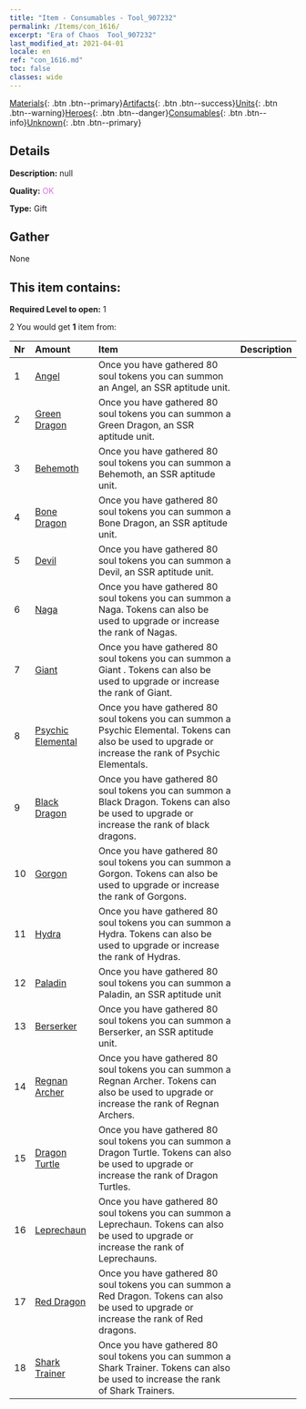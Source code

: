```yaml
---
title: "Item - Consumables - Tool_907232"
permalink: /Items/con_1616/
excerpt: "Era of Chaos  Tool_907232"
last_modified_at: 2021-04-01
locale: en
ref: "con_1616.md"
toc: false
classes: wide
---
```

 [Materials](/Items/){: .btn .btn--primary}[Artifacts](/Items/Artifacts/){: .btn .btn--success}[Units](/Items/Units/){: .btn .btn--warning}[Heroes](/Items/Heroes/){: .btn .btn--danger}[Consumables](/Items/Consumables/){: .btn .btn--info}[Unknown](/Items/Unknown/){: .btn .btn--primary}

## Details
 **Description:** null

 **Quality:** <span style="color: #DA70D6">OK</span>

 **Type:** Gift

## Gather

  None

## This item contains:

 **Required Level to open:** 1

 2 You would get **1** item  from:

  | Nr | Amount |     Item    | Description |
  |:---|:-------|:------------|:-----------:|
  | 1 | [Angel](/Items/unt_196/) | Once you have gathered 80 soul tokens you can summon an Angel, an SSR aptitude unit. | 
  | 2 | [Green Dragon](/Items/unt_205/) | Once you have gathered 80 soul tokens you can summon a Green Dragon, an SSR aptitude unit. | 
  | 3 | [Behemoth](/Items/unt_223/) | Once you have gathered 80 soul tokens you can summon a Behemoth, an SSR aptitude unit. | 
  | 4 | [Bone Dragon](/Items/unt_214/) | Once you have gathered 80 soul tokens you can summon a Bone Dragon, an SSR aptitude unit. | 
  | 5 | [Devil](/Items/unt_232/) | Once you have gathered 80 soul tokens you can summon a Devil, an SSR aptitude unit. | 
  | 6 | [Naga](/Items/unt_240/) | Once you have gathered 80 soul tokens you can summon a Naga. Tokens can also be used to upgrade or increase the rank of Nagas. | 
  | 7 | [Giant ](/Items/unt_241/) | Once you have gathered 80 soul tokens you can summon a Giant . Tokens can also be used to upgrade or increase the rank of Giant. | 
  | 8 | [Psychic Elemental](/Items/unt_267/) | Once you have gathered 80 soul tokens you can summon a Psychic Elemental. Tokens can also be used to upgrade or increase the rank of Psychic Elementals. | 
  | 9 | [Black Dragon](/Items/unt_250/) | Once you have gathered 80 soul tokens you can summon a Black Dragon. Tokens can also be used to upgrade or increase the rank of black dragons. | 
  | 10 | [Gorgon](/Items/unt_257/) | Once you have gathered 80 soul tokens you can summon a Gorgon. Tokens can also be used to upgrade or increase the rank of Gorgons. | 
  | 11 | [Hydra](/Items/unt_259/) | Once you have gathered 80 soul tokens you can summon a Hydra. Tokens can also be used to upgrade or increase the rank of Hydras. | 
  | 12 | [Paladin](/Items/unt_197/) | Once you have gathered 80 soul tokens you can summon a Paladin, an SSR aptitude unit | 
  | 13 | [Berserker](/Items/unt_224/) | Once you have gathered 80 soul tokens you can summon a Berserker, an SSR aptitude unit. | 
  | 14 | [Regnan Archer](/Items/unt_274/) | Once you have gathered 80 soul tokens you can summon a Regnan Archer. Tokens can also be used to upgrade or increase the rank of Regnan Archers. | 
  | 15 | [Dragon Turtle](/Items/unt_278/) | Once you have gathered 80 soul tokens you can summon a Dragon Turtle. Tokens can also be used to upgrade or increase the rank of Dragon Turtles. | 
  | 16 | [Leprechaun](/Items/unt_270/) | Once you have gathered 80 soul tokens you can summon a Leprechaun. Tokens can also be used to upgrade or increase the rank of Leprechauns. | 
  | 17 | [Red Dragon](/Items/unt_251/) | Once you have gathered 80 soul tokens you can summon a Red Dragon. Tokens can also be used to upgrade or increase the rank of Red dragons. | 
  | 18 | [Shark Trainer](/Items/unt_281/) | Once you have gathered 80 soul tokens you can summon a Shark Trainer. Tokens can also be used to increase the rank of Shark Trainers. | 
